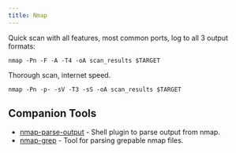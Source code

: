 ```yaml
---
title: Nmap
---
```


Quick scan with all features, most common ports, log to all 3 output formats:

```
nmap -Pn -F -A -T4 -oA scan_results $TARGET
```

Thorough scan, internet speed.

```
nmap -Pn -p- -sV -T3 -sS -oA scan_results $TARGET
```

## Companion Tools

* [nmap-parse-output](https://github.com/ernw/nmap-parse-output) -
  Shell plugin to parse output from nmap.
* [nmap-grep](https://github.com/actuated/nmap-grep) -
  Tool for parsing grepable nmap files.
